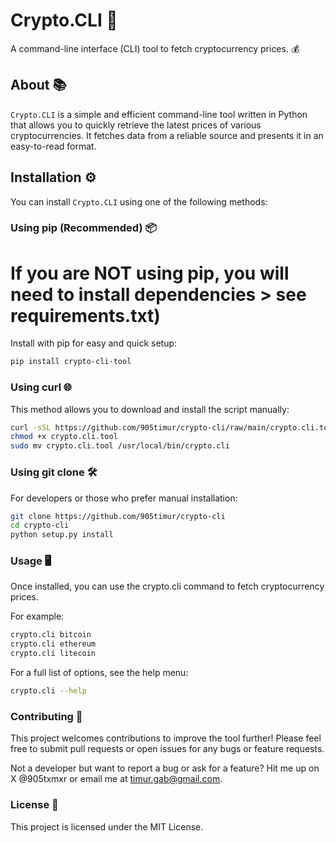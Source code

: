 # Crypto.CLI 🚀

A command-line interface (CLI) tool to fetch cryptocurrency prices. 💰

## About 📚

`Crypto.CLI` is a simple and efficient command-line tool written in Python that allows you to quickly retrieve the latest prices of various cryptocurrencies. It fetches data from a reliable source and presents it in an easy-to-read format.

## Installation ⚙️

You can install `Crypto.CLI` using one of the following methods:

### Using pip (Recommended) 📦
# If you are NOT using pip, you will need to install dependencies > see requirements.txt) 

Install with pip for easy and quick setup:

```bash
pip install crypto-cli-tool
```

### Using curl 🌐

This method allows you to download and install the script manually:

```bash
curl -sSL https://github.com/905timur/crypto-cli/raw/main/crypto.cli.tool -o crypto.cli.tool
chmod +x crypto.cli.tool
sudo mv crypto.cli.tool /usr/local/bin/crypto.cli
```

### Using git clone 🛠️

For developers or those who prefer manual installation:

```bash
git clone https://github.com/905timur/crypto-cli
cd crypto-cli
python setup.py install
```
### Usage 🖥️

Once installed, you can use the crypto.cli command to fetch cryptocurrency prices. 

For example:

```bash
crypto.cli bitcoin
crypto.cli ethereum
crypto.cli litecoin
```

For a full list of options, see the help menu:

```bash
crypto.cli --help
```

### Contributing 🤝

This project welcomes contributions to improve the tool further! Please feel free to submit pull requests or open issues for any bugs or feature requests.

Not a developer but want to report a bug or ask for a feature? Hit me up on X @905txmxr or email me at timur.gab@gmail.com.

### License 📝

This project is licensed under the MIT License.

